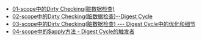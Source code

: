 - [01-scope中的Dirty Checking(脏数据检查)](001.md)
- [02-scope中的Dirty Checking(脏数据检查)--Digest Cycle](002.md)
- [03-scope中的Dirty Checking(脏数据检查) --- Digest Cycle中的优化和细节](003.md)
- [04-scope中的$apply方法 - Digest Cycle的触发者](004.md)
